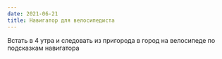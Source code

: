 ```yaml
---
date: 2021-06-21
title: Навигатор для велосипедиста
---
```


Встать в 4 утра и следовать из пригорода в город на велосипеде по подсказкам навигатора